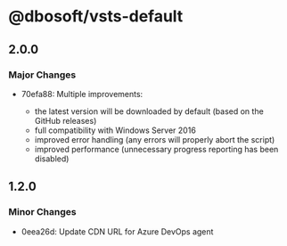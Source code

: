 # @dbosoft/vsts-default

## 2.0.0

### Major Changes

- 70efa88: Multiple improvements:

  - the latest version will be downloaded by default (based on the GitHub releases)
  - full compatibility with Windows Server 2016
  - improved error handling (any errors will properly abort the script)
  - improved performance (unnecessary progress reporting has been disabled)

## 1.2.0

### Minor Changes

- 0eea26d: Update CDN URL for Azure DevOps agent
